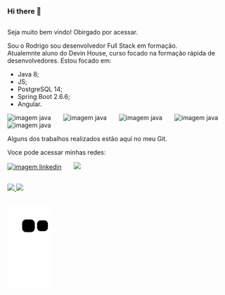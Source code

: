 ### Hi there 👋
##

Seja muito bem vindo! Obirgado por acessar.

Sou o Rodrigo sou desenvolvedor Full Stack em formação. </br>
Atualemnte aluno do Devin House, curso focado na formação rápida de desenvolvedores.
Estou focado em:

- Java 8;
- JS;
- PostgreSQL 14;
- Spring Boot 2.6.6;
- Angular.
<div>
   <img src="https://encrypted-tbn0.gstatic.com/images?q=tbn:ANd9GcTtaYGhMMPXOhCi1pz3pItlxyILWZJ_CI1VwmgwO7KlTpiyTxoxaxP5pX3I5WF6Bl_jnqg&usqp=CAU" alt="imagem java" height="50rem"/> &nbsp; &nbsp; &nbsp;
  <img src="https://upload.wikimedia.org/wikipedia/commons/thumb/9/99/Unofficial_JavaScript_logo_2.svg/260px-Unofficial_JavaScript_logo_2.svg.png" alt="imagem java" height="50rem"/> &nbsp; &nbsp; &nbsp;
  <img src="https://encrypted-tbn0.gstatic.com/images?q=tbn:ANd9GcRY5B8GMClLqIJ2RObCTxzObLFKRYbg7fIKlCaZIOqnQhglC9o5DXT7Eg5YWNTnIidoHD4&usqp=CAU" alt="imagem java" height="50rem"/> &nbsp; &nbsp; &nbsp;
  <img src="https://programadoresbrasil.com.br/wp-content/uploads/2021/05/Spring-BOOT-Interview-questions-1.jpg" alt="imagem java" height="50rem"/> &nbsp; &nbsp; &nbsp;
  <img src="https://i.pinimg.com/474x/a5/d8/1b/a5d81b1ac125b3ab9f70fa4eee6ae255.jpg" alt="imagem java" height="50rem"/>

</div>

Alguns dos trabalhos realizados estão aqui no meu Git.




Voce pode acessar minhas redes:

<div>
<a href="https://github.com/0rodrigo0" target="_blank"><img src="https://cdn3.iconfinder.com/data/icons/inficons/512/github.png" alt="imagem linkedin" height="50px"/></a> &nbsp; &nbsp; &nbsp;
<a href="https://linkedin.com/in/rodrigo-blw" target="_blank"><img src="https://encrypted-tbn0.gstatic.com/images?q=tbn:ANd9GcTJizK-O7rjmwzro2mvul2xv-Uw1AuPEQajqA&usqp=CAU" height="49px" /></a>
</div>




##

<div>
<a href="https://github.com/0rodrig0">
<img height="180em" src="https://github-readme-stats.vercel.app/api/top-langs/?username=0rodrigo0&layout=compact&langs_count=7&theme=dracula"/>
<img height="180em" src="https://github-readme-stats.vercel.app/api?username=0rodrigo0&show_icons=true&theme=dracula&include_all_commits=true&count_private=true"/>
</div>



  
  ##
  
  ![Snake animation](https://github.com/0rodrigo0/0rodrigo0/blob/output/github-contribution-grid-snake.svg)


<!--
**0Rodrigo0/0Rodrigo0** is a ✨ _special_ ✨ repository because its `README.md` (this file) appears on your GitHub profile.

Here are some ideas to get you started:

- 🔭 I’m currently working on ...
- 🌱 I’m currently learning ...
- 👯 I’m looking to collaborate on ...
- 🤔 I’m looking for help with ...
- 💬 Ask me about ...
- 📫 How to reach me: ...
- 😄 Pronouns: ...
- ⚡ Fun fact: ...
-->
